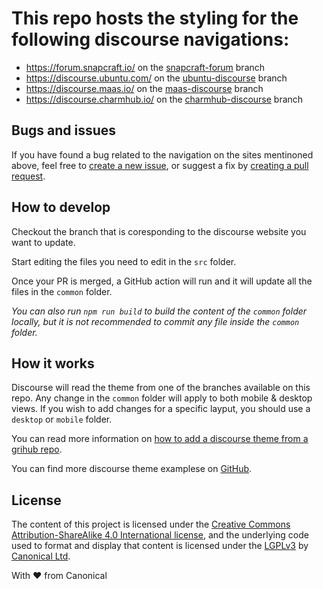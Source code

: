 # This repo hosts the styling for the following discourse navigations:

- https://forum.snapcraft.io/ on the [snapcraft-forum](https://github.com/canonical-web-and-design/discourse-nav/blob/snapcraft-forum) branch
- https://discourse.ubuntu.com/ on the [ubuntu-discourse](https://github.com/canonical-web-and-design/discourse-nav/blob/ubuntu-discourse) branch
- https://discourse.maas.io/ on the [maas-discourse](https://github.com/canonical-web-and-design/discourse-nav/blob/maas-discourse) branch
- https://discourse.charmhub.io/ on the [charmhub-discourse](https://github.com/canonical-web-and-design/discourse-nav/blob/charmhub-discourse) branch

## Bugs and issues

If you have found a bug related to the navigation on the sites mentinoned above, feel free to [create a new issue](https://github.com/canonical-web-and-design/discourse-nav/issues/new/choose), or suggest a fix by [creating a pull request](https://help.github.com/articles/creating-a-pull-request/).

## How to develop

Checkout the branch that is coresponding to the discourse website you want to update.

Start editing the files you need to edit in the `src` folder.

Once your PR is merged, a GitHub action will run and it will update all the files in the `common` folder.

_You can also run `npm run build` to build the content of the `common` folder locally, but it is not recommended to commit any file inside the `common` folder._

## How it works

Discourse will read the theme from one of the branches available on this repo. Any change in the `common` folder will apply to both mobile & desktop views. If you wish to add changes for a specific layput, you should use a `desktop` or `mobile` folder.

You can read more information on [how to add a discourse theme from a grihub repo](https://meta.discourse.org/t/developer-s-guide-to-discourse-themes/93648).

You can find more discourse theme examplese on [GitHub](https://github.com/topics/discourse-theme-component).

## License

The content of this project is licensed under the [Creative Commons Attribution-ShareAlike 4.0 International license](https://creativecommons.org/licenses/by-sa/4.0/), and the underlying code used to format and display that content is licensed under the [LGPLv3](http://opensource.org/licenses/lgpl-3.0.html) by [Canonical Ltd](http://www.canonical.com/).

With ♥ from Canonical
